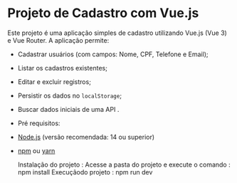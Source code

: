 # Projeto de Cadastro com Vue.js

Este projeto é uma aplicação simples de cadastro utilizando Vue.js (Vue 3) e Vue Router. A aplicação permite:

- Cadastrar usuários (com campos: Nome, CPF, Telefone e Email);
- Listar os cadastros existentes;
- Editar e excluir registros;
- Persistir os dados no `localStorage`;
- Buscar dados iniciais de uma API .
- 
  Pré requisitos:
- [Node.js](https://nodejs.org/) (versão recomendada: 14 ou superior)
- [npm](https://www.npmjs.com/) ou [yarn](https://yarnpkg.com/)

  Instalação do projeto :
  Acesse a pasta do projeto  e execute o comando :
  npm install
  Execuçãodo projeto :
  npm run dev


